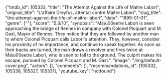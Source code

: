 {"tmdb_id": 105333, "title": "The Attempt Against the Life of Maitre Labori", "original_title": "L'affaire Dreyfus, attentat contre Maitre Labori", "slug_title": "the-attempt-against-the-life-of-maitre-labori", "date": "1899-01-01", "genre": [""], "score": "5.3/10", "synopsis": "Ma\u00eetre Labori is seen approaching the bridge of Rennes in company with Colonel Picquart and M. Gast, Mayor of Rennes. They notice that they are followed by another man to whom Colonel Picquart calls Labori's attention. They, however, consider his proximity of no importance, and continue to speak together. As soon as their backs are turned, the man draws a revolver and fires twice at Ma\u00eetre Labori, who is seen to fall to the ground. The culprit makes his escape, pursued by Colonel Picquart and M. Gast.", "image": "/img/default-cover.png", "actors": [], "comments": [], "recommandations_id": [105332, 105338, 105327, 105331], "youtube_key": "notfound"}